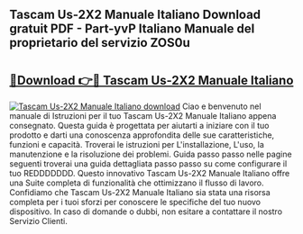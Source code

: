 ## Tascam Us-2X2 Manuale Italiano Download gratuit PDF - Part-yvP Italiano Manuale del proprietario del servizio ZOS0u

# <h2><a href="http://dfdf59.blite.top/?on=Tascam+Us-2X2+Manuale+Italiano">🔗Download 👉🔴 Tascam Us-2X2 Manuale Italiano</a></h2>

[![Tascam Us-2X2 Manuale Italiano download](https://i.imgur.com/lujVjoI.png)](http://dfdf59.blite.top/?on=Tascam+Us-2X2+Manuale+Italiano)
Ciao e benvenuto nel manuale di Istruzioni per il tuo Tascam Us-2X2 Manuale Italiano appena consegnato. Questa guida è progettata per aiutarti a iniziare con il tuo prodotto e darti una conoscenza approfondita delle sue caratteristiche, funzioni e capacità. Troverai le istruzioni per L'installazione, L'uso, la manutenzione e la risoluzione dei problemi. Guida passo passo nelle pagine seguenti troverai una guida dettagliata passo passo su come configurare il tuo REDDDDDDD. Questo innovativo Tascam Us-2X2 Manuale Italiano offre una Suite completa di funzionalità che ottimizzano il flusso di lavoro. Confidiamo che Tascam Us-2X2 Manuale Italiano sia stata una risorsa completa per i tuoi sforzi per conoscere le specifiche del tuo nuovo dispositivo. In caso di domande o dubbi, non esitare a contattare il nostro Servizio Clienti.

